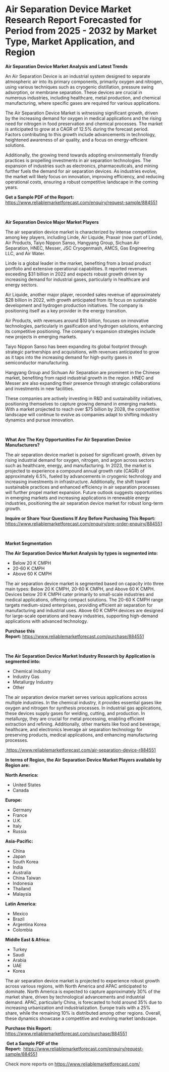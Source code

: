 <p><h1>Air Separation Device Market Research Report Forecasted for Period from 2025 -  2032 by Market Type, Market Application, and Region</h1></p><p><strong>Air Separation Device Market Analysis and Latest Trends</strong></p>
<p><p>An Air Separation Device is an industrial system designed to separate atmospheric air into its primary components, primarily oxygen and nitrogen, using various techniques such as cryogenic distillation, pressure swing adsorption, or membrane separation. These devices are crucial in numerous industries, including healthcare, metal production, and chemical manufacturing, where specific gases are required for various applications.</p><p>The Air Separation Device Market is witnessing significant growth, driven by the increasing demand for oxygen in medical applications and the rising need for nitrogen in food preservation and chemical processes. The market is anticipated to grow at a CAGR of 12.5% during the forecast period. Factors contributing to this growth include advancements in technology, heightened awareness of air quality, and a focus on energy-efficient solutions. </p><p>Additionally, the growing trend towards adopting environmentally friendly practices is propelling investments in air separation technologies. The expansion of industries such as electronics, pharmaceuticals, and mining further fuels the demand for air separation devices. As industries evolve, the market will likely focus on innovation, improving efficiency, and reducing operational costs, ensuring a robust competitive landscape in the coming years.</p></p>
<p><strong>Get a Sample PDF of the Report:&nbsp;</strong> <a href="https://www.reliablemarketforecast.com/enquiry/request-sample/884551?utm_campaign=3094&utm_medium=2&utm_source=Github&utm_content=ia&utm_term=11042025&utm_id=air-separation-device">https://www.reliablemarketforecast.com/enquiry/request-sample/884551</a></p>
<p>&nbsp;</p>
<p><strong>Air Separation Device Major Market Players</strong></p>
<p><p>The air separation device market is characterized by intense competition among key players, including Linde, Air Liquide, Praxair (now part of Linde), Air Products, Taiyo Nippon Sanso, Hangyang Group, Sichuan Air Separation, HNEC, Messer, JSC Cryogenmash, AMCS, Gas Engineering LLC, and Air Water. </p><p>Linde is a global leader in the market, benefiting from a broad product portfolio and extensive operational capabilities. It reported revenues exceeding $31 billion in 2022 and expects robust growth driven by increasing demand for industrial gases, particularly in healthcare and energy sectors.</p><p>Air Liquide, another major player, recorded sales revenue of approximately $28 billion in 2022, with growth anticipated from its focus on sustainable development and hydrogen production initiatives. The company is positioning itself as a key provider in the energy transition.</p><p>Air Products, with revenues around $10 billion, focuses on innovative technologies, particularly in gasification and hydrogen solutions, enhancing its competitive positioning. The company's expansion strategies include new projects in emerging markets.</p><p>Taiyo Nippon Sanso has been expanding its global footprint through strategic partnerships and acquisitions, with revenues anticipated to grow as it taps into the increasing demand for high-purity gases in semiconductor manufacturing.</p><p>Hangyang Group and Sichuan Air Separation are prominent in the Chinese market, benefiting from rapid industrial growth in the region. HNEC and Messer are also expanding their presence through strategic collaborations and investments in new facilities.</p><p>These companies are actively investing in R&D and sustainability initiatives, positioning themselves to capture growing demand in emerging markets. With a market projected to reach over $75 billion by 2028, the competitive landscape will continue to evolve as companies adapt to shifting industry dynamics and pursue innovation.</p></p>
<p>&nbsp;</p>
<p><strong>What Are The Key Opportunities For Air Separation Device Manufacturers?</strong></p>
<p><p>The air separation device market is poised for significant growth, driven by rising industrial demand for oxygen, nitrogen, and argon across sectors such as healthcare, energy, and manufacturing. In 2023, the market is projected to experience a compound annual growth rate (CAGR) of approximately 6.5%, fueled by advancements in cryogenic technology and increasing investments in infrastructure. Additionally, the shift toward sustainable practices and enhanced efficiency in air separation processes will further propel market expansion. Future outlook suggests opportunities in emerging markets and increasing applications in renewable energy industries, positioning the air separation device market for robust long-term growth.</p></p>
<p><strong>Inquire or Share Your Questions If Any Before Purchasing This Report:</strong> <a href="https://www.reliablemarketforecast.com/enquiry/pre-order-enquiry/884551?utm_campaign=3094&utm_medium=2&utm_source=Github&utm_content=ia&utm_term=11042025&utm_id=air-separation-device">https://www.reliablemarketforecast.com/enquiry/pre-order-enquiry/884551</a></p>
<p>&nbsp;</p>
<p><strong>Market Segmentation</strong></p>
<p><strong>The Air Separation Device Market Analysis by types is segmented into:</strong></p>
<p><ul><li>Below 20 K CMPH</li><li>20-60 K CMPH</li><li>Above 60 K CMPH</li></ul></p>
<p><p>The air separation device market is segmented based on capacity into three main types: Below 20 K CMPH, 20-60 K CMPH, and Above 60 K CMPH. Devices below 20 K CMPH cater primarily to small-scale industries and medical applications, offering compact solutions. The 20-60 K CMPH range targets medium-sized enterprises, providing efficient air separation for manufacturing and industrial uses. Above 60 K CMPH devices are designed for large-scale operations and heavy industries, supporting high-demand applications with advanced technology.</p></p>
<p><strong>Purchase this Report:&nbsp;</strong><a href="https://www.reliablemarketforecast.com/purchase/884551?utm_campaign=3094&utm_medium=2&utm_source=Github&utm_content=ia&utm_term=11042025&utm_id=air-separation-device">https://www.reliablemarketforecast.com/purchase/884551</a></p>
<p>&nbsp;</p>
<p><strong>The Air Separation Device Market Industry Research by Application is segmented into:</strong></p>
<p><ul><li>Chemical Industry</li><li>Industry Gas</li><li>Metallurgy Industry</li><li>Other</li></ul></p>
<p><p>The air separation device market serves various applications across multiple industries. In the chemical industry, it provides essential gases like oxygen and nitrogen for synthesis processes. In industrial gas applications, these devices supply gases for welding, cutting, and production. In metallurgy, they are crucial for metal processing, enabling efficient extraction and refining. Additionally, other markets like food and beverage, healthcare, and electronics leverage air separation technology for preserving products, medical applications, and enhancing manufacturing processes.</p></p>
<p><a href="https://www.reliablemarketforecast.com/air-separation-device-r884551?utm_campaign=3094&utm_medium=2&utm_source=Github&utm_content=ia&utm_term=11042025&utm_id=air-separation-device">&nbsp;https://www.reliablemarketforecast.com/air-separation-device-r884551</a></p>
<p><strong>In terms of Region, the Air Separation Device Market Players available by Region are:</strong></p>
<p>
    <p> <strong> North America: </strong>
        <ul>
            <li>United States</li>
            <li>Canada</li>
        </ul>
        </p> 
    <p> <strong> Europe: </strong>
        <ul>
            <li>Germany</li>
            <li>France</li>
            <li>U.K.</li>
            <li>Italy</li>
            <li>Russia</li>
        </ul>
        </p> 
    <p> <strong> Asia-Pacific: </strong>
        <ul>
            <li>China</li>
            <li>Japan</li>
            <li>South Korea</li>
            <li>India</li>
            <li>Australia</li>
            <li>China Taiwan</li>
            <li>Indonesia</li>
            <li>Thailand</li>
            <li>Malaysia</li>
        </ul>
        </p> 
    <p> <strong> Latin America: </strong>
        <ul>
            <li>Mexico</li>
            <li>Brazil</li>
            <li>Argentina Korea</li>
            <li>Colombia</li>
        </ul>
        </p> 
    <p> <strong> Middle East & Africa: </strong>
        <ul>
            <li>Turkey</li>
            <li>Saudi</li>
            <li>Arabia</li>
            <li>UAE</li>
            <li>Korea</li>
        </ul>
    </p>
    </p>
<p><p>The air separation device market is projected to experience robust growth across various regions, with North America and APAC anticipated to dominate. North America is expected to capture approximately 30% of the market share, driven by technological advancements and industrial demand. APAC, particularly China, is forecasted to hold around 35% due to increasing urbanization and industrialization. Europe trails with a 25% share, while the remaining 10% is distributed among other regions. Overall, these dynamics showcase a competitive and evolving market landscape.</p></p>
<p><strong>Purchase this Report: </strong><a href="https://www.reliablemarketforecast.com/purchase/884551?utm_campaign=3094&utm_medium=2&utm_source=Github&utm_content=ia&utm_term=11042025&utm_id=air-separation-device">https://www.reliablemarketforecast.com/purchase/884551</a></p>
<p>&nbsp;<strong>Get a Sample PDF of the Report:&nbsp;&nbsp;</strong><a href="https://www.reliablemarketforecast.com/enquiry/request-sample/884551?utm_campaign=3094&utm_medium=2&utm_source=Github&utm_content=ia&utm_term=11042025&utm_id=air-separation-device">https://www.reliablemarketforecast.com/enquiry/request-sample/884551</a></p>
<p><strong></strong></p>
<p>Check more reports on <a href="https://www.reliablemarketforecast.com/?utm_campaign=3094&utm_medium=2&utm_source=Github&utm_content=ia&utm_term=11042025&utm_id=air-separation-device">https://www.reliablemarketforecast.com/</a></p>